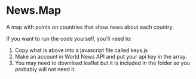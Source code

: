 # News.Map
A map with points on countries that show news about each country.




If you want to run the code yourself, you'll need to:
1. Copy what is above into a javascript file called keys.js
2. Make an account in World News API and put your api key in the array.
3. You may need to download leaflet but it is included in the folder so you probably will not need it.